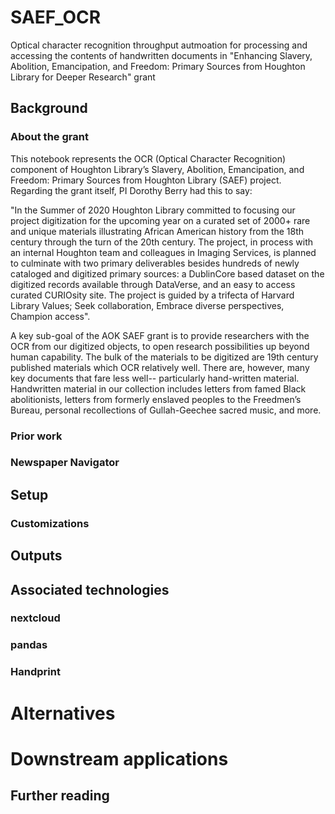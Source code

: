 # SAEF_OCR
Optical character recognition throughput autmoation for processing and accessing the contents of handwritten documents in "Enhancing Slavery, Abolition, Emancipation, and Freedom: Primary Sources from Houghton Library for Deeper Research" grant
## Background
### About the grant
This notebook represents the OCR (Optical Character Recognition) component of Houghton Library’s Slavery, Abolition, Emancipation, and Freedom: Primary Sources from Houghton Library (SAEF) project. Regarding the grant itself, PI Dorothy Berry had this to say:

"In the Summer of 2020 Houghton Library committed to focusing our project digitization for the upcoming year on a curated set of 2000+ rare and unique materials illustrating African American history from the 18th century through the turn of the 20th century. The project, in process with an internal Houghton team and colleagues in Imaging Services, is planned to culminate with two primary deliverables besides hundreds of newly cataloged and digitized primary sources: a DublinCore based dataset on the digitized records available through DataVerse, and an easy to access curated CURIOsity site. The project is guided by a trifecta of Harvard Library Values; Seek collaboration, Embrace diverse perspectives, Champion access".

A key sub-goal of the AOK SAEF grant is to provide researchers with the OCR from our digitized objects, to open research possibilities up beyond human capability. The bulk of the materials to be digitized are 19th century published materials which OCR relatively well. There are, however, many key documents that fare less well-- particularly hand-written material. Handwritten material in our collection includes letters from famed Black abolitionists, letters from formerly enslaved peoples to the Freedmen’s Bureau, personal recollections of Gullah-Geechee sacred music, and more. 

### Prior work
### Newspaper Navigator

## Setup
### Customizations

## Outputs

## Associated technologies
### nextcloud
### pandas
### Handprint

# Alternatives

# Downstream applications

## Further reading
